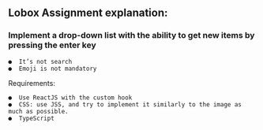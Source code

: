 ## Lobox Assignment explanation:

### Implement a drop-down list with the ability to get new items by pressing the enter key
    ●  It’s not search
    ●  Emoji is not mandatory

Requirements:

    ●  Use ReactJS with the custom hook
    ●  CSS: use JSS, and try to implement it similarly to the image as much as possible.
    ●  TypeScript
